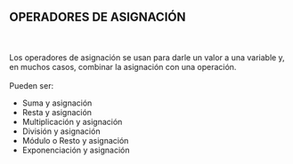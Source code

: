 <h2>OPERADORES DE ASIGNACIÓN</h2>
<br>
<br>
Los operadores de asignación se usan para darle un valor a una variable y, en muchos casos, combinar la asignación con una operación.
<br>
<br>
Pueden ser:
<ul>
    <li>Suma y asignación</li>
    <li>Resta y asignación</li>
    <li>Multiplicación y asignación</li>
    <li>División y asignación</li>
    <li>Módulo o Resto y asignación</li>
    <li>Exponenciación y asignación</li>
</ul>
